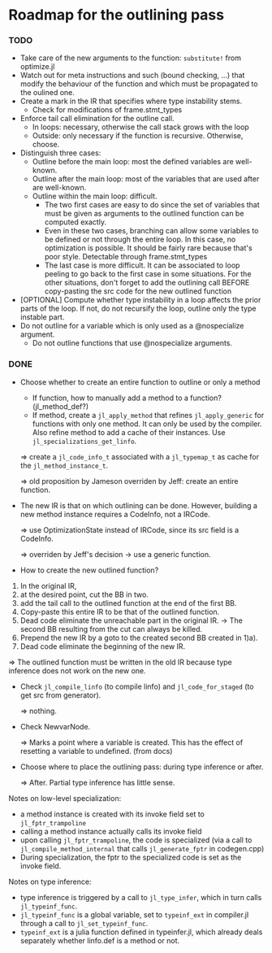 # Roadmap for the outlining pass


### TODO
- Take care of the new arguments to the function: `substitute!` from optimize.jl
- Watch out for meta instructions and such (bound checking, ...) that modify
  the behaviour of the function and which must be propagated to the oulined one.
- Create a mark in the IR that specifies where type instability stems.
  * Check for modifications of frame.stmt_types
- Enforce tail call elimination for the outline call.
  * In loops: necessary, otherwise the call stack grows with the loop
  * Outside: only necessary if the function is recursive. Otherwise, choose.
- Distinguish three cases:
  * Outline before the main loop: most the defined variables are well-known.
  * Outline after the main loop: most of the variables that are used after are
    well-known.
  * Outline within the main loop: difficult.
    + The two first cases are easy to do since the set of variables that must
     be given as arguments to the outlined function can be computed exactly.
    + Even in these two cases, branching can allow some variables to be defined
     or not through the entire loop. In this case, no optimization is possible.
     It should be fairly rare because that's poor style. Detectable through
     frame.stmt_types
    + The last case is more difficult. It can be associated to loop peeling to
     go back to the first case in some situations. For the other situations,
     don't forget to add the outlining call BEFORE copy-pasting the src code
     for the new outlined function
- \[OPTIONAL\] Compute whether type instability in a loop affects the prior parts
  of the loop. If not, do not recursify the loop, outline only the type instable
  part.
- Do not outline for a variable which is only used as a @nospecialize argument.
  * Do not outline functions that use @nospecialize arguments.

### DONE
- Choose whether to create an entire function to outline or only a method
  * If function, how to manually add a method to a function? (jl_method_def?)
  * If method, create a `jl_apply_method` that refines `jl_apply_generic` for
     functions with only one method. It can only be used by the compiler.
     Also refine method to add a cache of their instances.
     Use `jl_specializations_get_linfo`.

  ⇒ create a `jl_code_info_t` associated with a `jl_typemap_t` as cache for the
`jl_method_instance_t`.

  ⇒ old proposition by Jameson overriden by Jeff: create an entire function.

- The new IR is that on which outlining can be done. However, building a new
  method instance requires a CodeInfo, not a IRCode.

  ⇒ use OptimizationState instead of IRCode, since its src field is a CodeInfo.

  ⇒ overriden by Jeff's decision → use a generic function.

- How to create the new outlined function?
 1. In the original IR,
   1. at the desired point, cut the BB in two.
   2. add the tail call to the outlined function at the end of the first BB.
 2. Copy-paste this entire IR to be that of the outlined function.
 3. Dead code eliminate the unreachable part in the original IR.
    -> The second BB resulting from the cut can always be killed.
 4. Prepend the new IR by a goto to the created second BB created in 1)a).
 5. Dead code eliminate the beginning of the new IR.

  ⇒ The outlined function must be written in the old IR because type
     inference does not work on the new one.

- Check `jl_compile_linfo` (to compile linfo) and `jl_code_for_staged` (to get
  src from generator).

  ⇒ nothing.

- Check NewvarNode.

  ⇒ Marks a point where a variable is created. This has the effect of resetting
     a variable to undefined. (from docs)

- Choose where to place the outlining pass: during type inference or after.

  ⇒ After. Partial type inference has little sense.



Notes on low-level specialization:
- a method instance is created with its invoke field set to `jl_fptr_trampoline`
- calling a method instance actually calls its invoke field
- upon calling `jl_fptr_trampoline`, the code is specialized (via a call to
  `jl_compile_method_internal` that calls `jl_generate_fptr` in codegen.cpp)
- During specialization, the fptr to the specialized code is set as the ìnvoke
  field.

Notes on type inference:
- type inference is triggered by a call to `jl_type_infer`, which in turn calls
  `jl_typeinf_func`.
- `jl_typeinf_func` is a global variable, set to `typeinf_ext` in compiler.jl
  through a call to `jl_set_typeinf_func`.
- `typeinf_ext` is a julia function defined in typeinfer.jl, which already deals
  separately whether linfo.def is a method or not.
